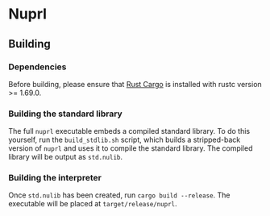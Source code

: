 # Nuprl
## Building
### Dependencies
Before building, please ensure that [Rust Cargo](https://www.rust-lang.org) is installed
with rustc version >= 1.69.0.

### Building the standard library
The full `nuprl` executable embeds a compiled standard library. To do this yourself,
run the `build_stdlib.sh` script, which builds a stripped-back version of `nuprl` and uses
it to compile the standard library. The compiled library will be output as `std.nulib`.

### Building the interpreter
Once `std.nulib` has been created, run `cargo build --release`. The executable will be
placed at `target/release/nuprl`.
